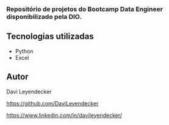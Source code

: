 ### Repositório de projetos do Bootcamp Data Engineer disponibilizado pela DIO.

## Tecnologias utilizadas
* Python
* Excel

## Autor
Davi Leyendecker

https://github.com/DaviLeyendecker

https://www.linkedin.com/in/davileyendecker/
